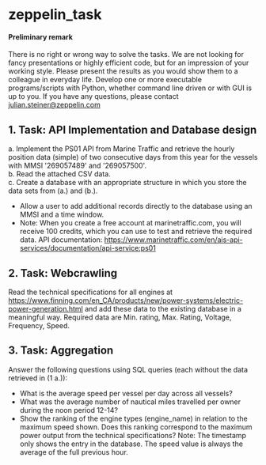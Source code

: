 # zeppelin_task

#### Preliminary remark

There is no right or wrong way to solve the tasks. We are not looking for fancy presentations or highly efficient code,
but for an impression of your working style. Please present the results as you would show them to a colleague in
everyday life. Develop one or more executable programs/scripts with Python, whether command line driven or with GUI is
up to you. If you have any questions, please contact julian.steiner@zeppelin.com

## 1. Task: API Implementation and Database design

a. Implement the PS01 API from Marine Traffic and retrieve the hourly position data (simple) of two consecutive days
from this year for the vessels with MMSI '269057489' and '269057500'.   
b. Read the attached CSV data.   
c. Create a database with an appropriate structure in which you store the data sets from (a.) and (b.).

- Allow a user to add additional records directly to the database using an MMSI and a time window.
- Note: When you create a free account at marinetraffic.com, you will receive 100 credits, which you can use to test and
  retrieve the required data. API
  documentation: https://www.marinetraffic.com/en/ais-api-services/documentation/api-service:ps01

## 2. Task: Webcrawling

Read the technical specifications for all engines
at https://www.finning.com/en_CA/products/new/power-systems/electric-power-generation.html
and add these data to the existing database in a meaningful way. Required data are Min. rating, Max. Rating, Voltage,
Frequency, Speed.

## 3. Task: Aggregation

Answer the following questions using SQL queries (each without the data retrieved in (1 a.)):

- What is the average speed per vessel per day across all vessels?
- What was the average number of nautical miles travelled per owner during the noon period 12-14?
- Show the ranking of the engine types (engine_name) in relation to the maximum speed shown. Does this ranking
  correspond to the maximum power output from the technical specifications? Note: The timestamp only shows the entry in
  the database. The speed value is always the average of the full previous hour.
